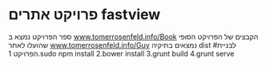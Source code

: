 # פרויקט אתרים fastview
ספר הפרויקט נמצא ב
<a href="http://www.tomerrosenfeld.info/Book">www.tomerrosenfeld.info/Book</a>
הקבצים של הפרויקט הסופי שהועלו לאתר
<a href="http://www.tomerrosenfeld.info/Guy">www.tomerrosenfeld.info/Guy</a>
נמצאים בתיקיה dist
#לבניית הפרויקט
1.sudo npm install
2.bower install
3.grunt build
4.grunt serve
